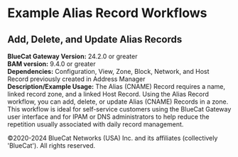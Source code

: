 # **Example Alias Record Workflows**
## Add, Delete, and Update Alias Records

**BlueCat Gateway Version:** 24.2.0 or greater <br/>
**BAM version:** 9.4.0 or greater <br/>
**Dependencies:** Configuration, View, Zone, Block, Network, and Host Record previously created in Address Manager <br/>
**Description/Example Usage:** The Alias (CNAME) Record requires a name, linked record zone, and a linked Host Record. Using the Alias Record workflow, you can add, delete, or update Alias (CNAME) Records in a zone. This workflow is ideal for self-service customers using the BlueCat Gateway user interface and for IPAM or DNS administrators to help reduce the repetition usually associated with daily record management.

©2020-2024 BlueCat Networks (USA) Inc. and its affiliates (collectively 'BlueCat'). All rights reserved.
